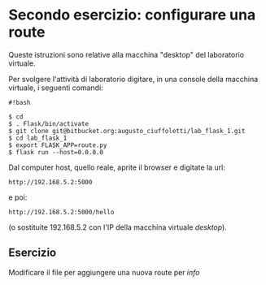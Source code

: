 # Secondo esercizio: configurare una route #

Queste istruzioni sono relative alla macchina "desktop" del laboratorio virtuale.

Per svolgere l'attività di laboratorio digitare, in una console della macchina virtuale, i seguenti comandi:

```
#!bash

$ cd
$ . Flask/bin/activate
$ git clone git@bitbucket.org:augusto_ciuffoletti/lab_flask_1.git
$ cd lab_flask_1
$ export FLASK_APP=route.py
$ flask run --host=0.0.0.0
```

Dal computer host, quello reale, aprite il browser e digitate la url:

```
http://192.168.5.2:5000
```

e poi:

```
http://192.168.5.2:5000/hello
```

(o sostituite 192.168.5.2 con l'IP della macchina virtuale *desktop*).

## Esercizio ##

Modificare il file per aggiungere una nuova route per *info*